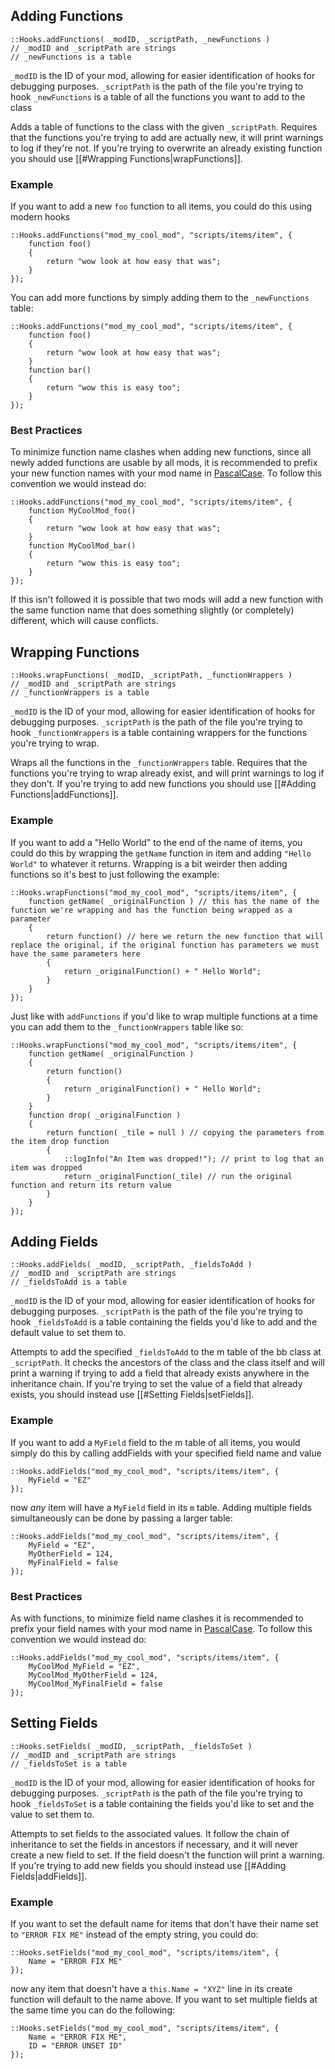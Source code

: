 ## Adding Functions
```squirrel
::Hooks.addFunctions( _modID, _scriptPath, _newFunctions )
// _modID and _scriptPath are strings
// _newFunctions is a table
```
`_modID` is the ID of your mod, allowing for easier identification of hooks for debugging purposes.
`_scriptPath` is the path of the file you're trying to hook
`_newFunctions` is a table of all the functions you want to add to the class

Adds a table of functions to the class with the given `_scriptPath`. Requires that the functions you're trying to add are actually new, it will print warnings to log if they're not. If you're trying to overwrite an already existing function you should use [[#Wrapping Functions|wrapFunctions]].

### Example
If you want to add a new `foo` function to all items, you could do this using modern hooks
```squirrel
::Hooks.addFunctions("mod_my_cool_mod", "scripts/items/item", {
	function foo()
	{
		return "wow look at how easy that was";
	}
});
```
You can add more functions by simply adding them to the `_newFunctions` table:
```squirrel
::Hooks.addFunctions("mod_my_cool_mod", "scripts/items/item", {
	function foo()
	{
		return "wow look at how easy that was";
	}
	function bar()
	{
		return "wow this is easy too";
	}
});
```

### Best Practices
To minimize function name clashes when adding new functions, since all newly added functions are usable by all mods, it is recommended to prefix your new function names with your mod name in [PascalCase](https://techterms.com/definition/pascalcase). To follow this convention we would instead do:
```squirrel
::Hooks.addFunctions("mod_my_cool_mod", "scripts/items/item", {
	function MyCoolMod_foo()
	{
		return "wow look at how easy that was";
	}
	function MyCoolMod_bar()
	{
		return "wow this is easy too";
	}
});
```
If this isn't followed it is possible that two mods will add a new function with the same function name that does something slightly (or completely) different, which will cause conflicts.


## Wrapping Functions
```squirrel
::Hooks.wrapFunctions( _modID, _scriptPath, _functionWrappers )
// _modID and _scriptPath are strings
// _functionWrappers is a table
```
`_modID` is the ID of your mod, allowing for easier identification of hooks for debugging purposes.
`_scriptPath` is the path of the file you're trying to hook
`_functionWrappers` is a table containing wrappers for the functions you're trying to wrap.

Wraps all the functions in the `_functionWrappers` table. Requires that the functions you're trying to wrap already exist, and will print warnings to log if they don't. If you're trying to add new functions you should use [[#Adding Functions|addFunctions]].

### Example
If you want to add a "Hello World" to the end of the name of items, you could do this by wrapping the `getName` function in item and adding `"Hello World"` to whatever it returns. Wrapping is a bit weirder then adding functions so it's best to just following the example:
```squirrel
::Hooks.wrapFunctions("mod_my_cool_mod", "scripts/items/item", {
	function getName( _originalFunction ) // this has the name of the function we're wrapping and has the function being wrapped as a parameter
	{
		return function() // here we return the new function that will replace the original, if the original function has parameters we must have the same parameters here 
		{
			return _originalFunction() + " Hello World";
		}
	}
});
```
Just like with `addFunctions` if you'd like to wrap multiple functions at a time you can add them to the `_functionWrappers` table like so:
```squirrel
::Hooks.wrapFunctions("mod_my_cool_mod", "scripts/items/item", {
	function getName( _originalFunction )
	{
		return function()
		{
			return _originalFunction() + " Hello World";
		}
	}
	function drop( _originalFunction )
	{
		return function( _tile = null ) // copying the parameters from the item drop function
		{
			::logInfo("An Item was dropped!"); // print to log that an item was dropped
			return _originalFunction(_tile) // run the original function and return its return value
		}
	}
});
```


## Adding Fields
```squirrel
::Hooks.addFields( _modID, _scriptPath, _fieldsToAdd )
// _modID and _scriptPath are strings
// _fieldsToAdd is a table
```
`_modID` is the ID of your mod, allowing for easier identification of hooks for debugging purposes.
`_scriptPath` is the path of the file you're trying to hook
`_fieldsToAdd` is a table containing the fields you'd like to add and the default value to set them to.

Attempts to add the specified `_fieldsToAdd` to the m table of the bb class at `_scriptPath`. It checks the ancestors of the class and the class itself and will print a warning if trying to add a field that already exists anywhere in the inheritance chain. If you're trying to set the value of a field that already exists, you should instead use [[#Setting Fields|setFields]].

### Example
If you want to add a `MyField` field to the m table of all items, you would simply do this by calling addFields with your specified field name and value
```squirrel
::Hooks.addFields("mod_my_cool_mod", "scripts/items/item", {
	MyField = "EZ"
});
```
now *any* item will have a `MyField` field in its `m` table. Adding multiple fields simultaneously can be done by passing a larger table:
```squirrel
::Hooks.addFields("mod_my_cool_mod", "scripts/items/item", {
	MyField = "EZ",
	MyOtherField = 124,
	MyFinalField = false
});
```
### Best Practices
As with functions, to minimize field name clashes it is recommended to prefix your field names with your mod name in [PascalCase](https://techterms.com/definition/pascalcase). To follow this convention we would instead do:
```squirrel
::Hooks.addFields("mod_my_cool_mod", "scripts/items/item", {
	MyCoolMod_MyField = "EZ",
	MyCoolMod_MyOtherField = 124,
	MyCoolMod_MyFinalField = false
});

```


## Setting Fields
```squirrel
::Hooks.setFields( _modID, _scriptPath, _fieldsToSet )
// _modID and _scriptPath are strings
// _fieldsToSet is a table
```
`_modID` is the ID of your mod, allowing for easier identification of hooks for debugging purposes.
`_scriptPath` is the path of the file you're trying to hook
`_fieldsToSet` is a table containing the fields you'd like to set and the value to set them to.

Attempts to set fields to the associated values. It follow the chain of inheritance to set the fields in ancestors if necessary, and it will never create a new field to set. If the field doesn't the function will print a warning. If you're trying to add new fields you should instead use [[#Adding Fields|addFields]].

### Example
If you want to set the default name for items that don't have their name set to `"ERROR FIX ME"` instead of the empty string, you could do:
```squirrel
::Hooks.setFields("mod_my_cool_mod", "scripts/items/item", {
	Name = "ERROR FIX ME"
});
```
now any item that doesn't have a `this.Name = "XYZ"` line in its create function will default to the name above. If you want to set multiple fields at the same time you can do the following:
```squirrel
::Hooks.setFields("mod_my_cool_mod", "scripts/items/item", {
	Name = "ERROR FIX ME",
	ID = "ERROR UNSET ID"
});
```
